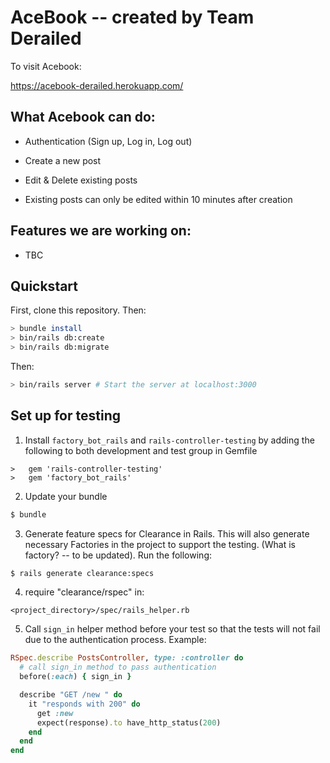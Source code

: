 # AceBook -- created by Team Derailed

To visit Acebook:

https://acebook-derailed.herokuapp.com/

## What Acebook can do:

* Authentication (Sign up, Log in, Log out)

* Create a new post

* Edit & Delete existing posts

* Existing posts can only be edited within 10 minutes after creation

## Features we are working on:

* TBC

## Quickstart

First, clone this repository. Then:

```bash
> bundle install
> bin/rails db:create
> bin/rails db:migrate
```
Then:

```bash
> bin/rails server # Start the server at localhost:3000
```

## Set up for testing

1. Install `factory_bot_rails` and `rails-controller-testing` by adding the following to both development and test group in Gemfile

```
>   gem 'rails-controller-testing'
>   gem 'factory_bot_rails'
```

2. Update your bundle

```bash
$ bundle
```

3. Generate feature specs for Clearance in Rails. This will also generate necessary Factories in the project to support the testing. (What is factory? -- to be updated). Run the following:

```bash
$ rails generate clearance:specs
```

4. require "clearance/rspec" in:
```
<project_directory>/spec/rails_helper.rb
```

5. Call `sign_in` helper method before your test so that the tests will not fail due to the authentication process. Example:

```ruby
RSpec.describe PostsController, type: :controller do
  # call sign_in method to pass authentication
  before(:each) { sign_in }

  describe "GET /new " do
    it "responds with 200" do
      get :new
      expect(response).to have_http_status(200)
    end
  end
end
```
